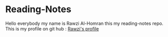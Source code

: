 # Reading-Notes
Hello everybody my name is Rawzi Al-Homran this my reading-notes repo. This is my profile on git hub : [Rawzi's profile](https://github.com/rawziNael)
